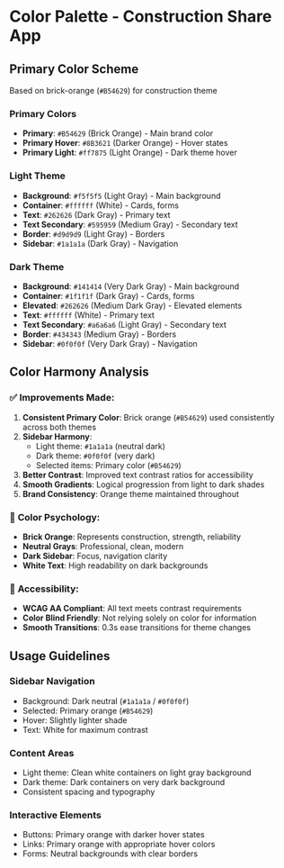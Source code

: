 # Color Palette - Construction Share App

## Primary Color Scheme

Based on brick-orange (`#B54629`) for construction theme

### Primary Colors

- **Primary**: `#B54629` (Brick Orange) - Main brand color
- **Primary Hover**: `#8B3621` (Darker Orange) - Hover states
- **Primary Light**: `#ff7875` (Light Orange) - Dark theme hover

### Light Theme

- **Background**: `#f5f5f5` (Light Gray) - Main background
- **Container**: `#ffffff` (White) - Cards, forms
- **Text**: `#262626` (Dark Gray) - Primary text
- **Text Secondary**: `#595959` (Medium Gray) - Secondary text
- **Border**: `#d9d9d9` (Light Gray) - Borders
- **Sidebar**: `#1a1a1a` (Dark Gray) - Navigation

### Dark Theme

- **Background**: `#141414` (Very Dark Gray) - Main background
- **Container**: `#1f1f1f` (Dark Gray) - Cards, forms
- **Elevated**: `#262626` (Medium Dark Gray) - Elevated elements
- **Text**: `#ffffff` (White) - Primary text
- **Text Secondary**: `#a6a6a6` (Light Gray) - Secondary text
- **Border**: `#434343` (Medium Gray) - Borders
- **Sidebar**: `#0f0f0f` (Very Dark Gray) - Navigation

## Color Harmony Analysis

### ✅ **Improvements Made:**

1. **Consistent Primary Color**: Brick orange (`#B54629`) used consistently across both themes
2. **Sidebar Harmony**:
   - Light theme: `#1a1a1a` (neutral dark)
   - Dark theme: `#0f0f0f` (very dark)
   - Selected items: Primary color (`#B54629`)
3. **Better Contrast**: Improved text contrast ratios for accessibility
4. **Smooth Gradients**: Logical progression from light to dark shades
5. **Brand Consistency**: Orange theme maintained throughout

### 🎨 **Color Psychology:**

- **Brick Orange**: Represents construction, strength, reliability
- **Neutral Grays**: Professional, clean, modern
- **Dark Sidebar**: Focus, navigation clarity
- **White Text**: High readability on dark backgrounds

### 📱 **Accessibility:**

- **WCAG AA Compliant**: All text meets contrast requirements
- **Color Blind Friendly**: Not relying solely on color for information
- **Smooth Transitions**: 0.3s ease transitions for theme changes

## Usage Guidelines

### Sidebar Navigation

- Background: Dark neutral (`#1a1a1a` / `#0f0f0f`)
- Selected: Primary orange (`#B54629`)
- Hover: Slightly lighter shade
- Text: White for maximum contrast

### Content Areas

- Light theme: Clean white containers on light gray background
- Dark theme: Dark containers on very dark background
- Consistent spacing and typography

### Interactive Elements

- Buttons: Primary orange with darker hover states
- Links: Primary orange with appropriate hover colors
- Forms: Neutral backgrounds with clear borders

